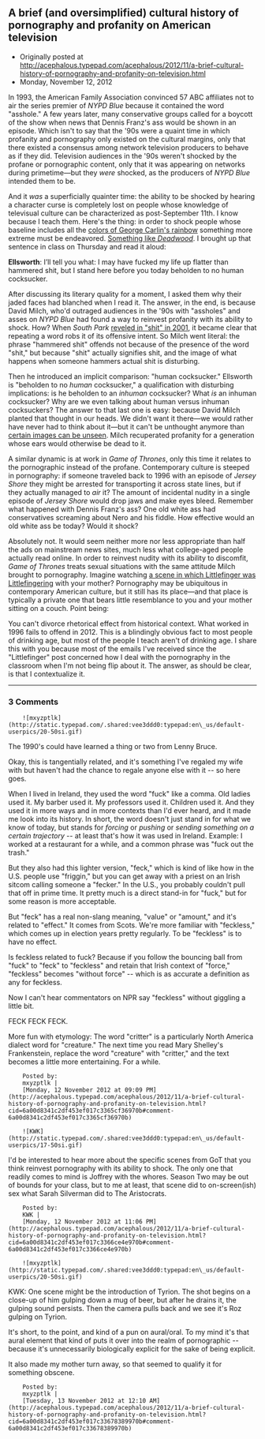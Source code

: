 ## A brief (and oversimplified) cultural history of pornography and profanity on American television

 * Originally posted at http://acephalous.typepad.com/acephalous/2012/11/a-brief-cultural-history-of-pornography-and-profanity-on-television.html
 * Monday, November 12, 2012



In 1993, the American Family Association convinced 57 ABC affiliates not to air the series premier of _NYPD Blue_ because it contained the word "asshole." A few years later, many conservative groups called for a boycott of the show when news that Dennis Franz's ass would be shown in an episode. Which isn't to say that the '90s were a quaint time in which profanity and pornography only existed on the cultural margins, only that there existed a consensus among network television producers to behave as if they did. Television audiences in the '90s weren't shocked by the profane or pornographic content, only that it was appearing on networks during primetime—but they _were_ shocked, as the producers of _NYPD Blue_ intended them to be. 

And it _was_ a superficially quainter time: the ability to be shocked by hearing a character curse is completely lost on people whose knowledge of televisual culture can be characterized as post-September 11th. I know because I teach them. Here's the thing: in order to shock people whose baseline includes all the [colors of George Carlin's rainbow](en.wikipedia.org/wiki/Seven\_dirty\_words) something more extreme must be endeavored. [Something like _Deadwood_](http://acephalous.typepad.com/acephalous/2006/08/deadwood\_and\_to.html). I brought up that sentence in class on Thursday and read it aloud:

**Ellsworth**: I’ll tell you what: I may have fucked
my life up flatter than hammered shit, but I stand here before you
today beholden to no human cocksucker.

After discussing its literary quality for a moment, I asked them why their jaded faces had blanched when I read it. The answer, in the end, is because David Milch, who'd outraged audiences in the '90s with "assholes" and asses on _NYPD Blue_ had found a way to reinvest profanity with its ability to shock. How? When _South Park_ [reveled in "shit" in 2001](http://www.southparkstudios.com/full-episodes/s05e02-it-hits-the-fan), it became clear that repeating a word robs it of its offensive intent. So Milch went literal: the phrase "hammered shit" offends not because of the presence of the word "shit," but because "shit" actually signifies shit, and the image of what happens when someone hammers actual shit is disturbing. 

Then he introduced an implicit comparison: "human cocksucker." Ellsworth is "beholden to no _human_ cocksucker," a qualification with disturbing implications: is he beholden to an _inhuman_ cocksucker? What _is_ an inhuman cocksucker? Why are we even talking about human versus inhuman cocksuckers? The answer to that last one is easy: because David Milch planted that thought in our heads. We didn't want it there—we would rather have never had to think about it—but it can't be unthought anymore than [certain images can be unseen](http://acephalous.typepad.com/acephalous/2012/10/visual-studies-401-films-you-cant-unsee.html). Milch recuperated profanity for a generation whose ears would otherwise be dead to it.

A similar dynamic is at work in _Game of Thrones_, only this time it relates to the pornographic instead of the profane. Contemporary culture is steeped in pornography: if someone traveled back to 1996 with an episode of _Jersey Shore_ they might be arrested for transporting it across state lines, but if they actually managed to _air_ it? The amount of incidental nudity in a single episode of _Jersey Shore_ would drop jaws and make eyes bleed. Remember what happened with Dennis Franz's ass? One old white ass had conservatives screaming about Nero and his fiddle. How effective would an old white ass be today? Would it shock? 

Absolutely not. It would seem neither more nor less appropriate than half the ads on mainstream news sites, much less what college-aged people actually read online. In order to reinvest nudity with its ability to discomfit, _Game of Thrones_ treats sexual situations with the same attitude Milch brought to pornography. Imagine watching [a scene in which Littlefinger was Littlefingering](http://acephalous.typepad.com/acephalous/2012/11/my-first-ever-nsfw-post-enjoy.html) with your mother? Pornography may be ubiquitous in contemporary American culture, but it still has its place—and that place is typically a private one that bears little resemblance to you and your mother sitting on a couch. Point being: 

You can't divorce rhetorical effect from historical context. What worked in 1996 fails to offend in 2012. This is a blindingly obvious fact to most people of drinking age, but most of the people I teach aren't of drinking age. I share this with you because most of the emails I've received since the "Littlefinger" post concerned how I deal with the pornography in the classroom when I'm not being flip about it. The answer, as should be clear, is that I contextualize it.

		

* * *

### 3 Comments 

		

                
[]()

	

		![mxyzptlk](http://static.typepad.com/.shared:vee3ddd0:typepad:en\_us/default-userpics/20-50si.gif)
	

	

		

The 1990's could have learned a thing or two from Lenny Bruce.

Okay, this is tangentially related, and it's something I've regaled my wife with but haven't had the chance to regale anyone else with it -- so here goes.

When I lived in Ireland, they used the word "fuck" like a comma. Old ladies used it. My barber used it. My professors used it. Children used it. And they used it in more ways and in more contexts than I'd ever heard, and it made me look into its history. In short, the word doesn't just stand in for what we know of today, but stands for _forcing_ or _pushing_ or _sending something on a certain trajectory_ -- at least that's how it was used in Ireland. Example: I worked at a restaurant for a while, and a common phrase was "fuck out the trash."

But they also had this lighter version, "feck," which is kind of like how in the U.S. people use "friggin," but you can get away with a priest on an Irish sitcom calling someone a "fecker." In the U.S., you probably couldn't pull that off in prime time. It pretty much is a direct stand-in for "fuck," but for some reason is more acceptable.

But "feck" has a real non-slang meaning, "value" or "amount," and it's related to "effect." It comes from Scots. We're more familiar with "feckless," which comes up in election years pretty regularly. To be "feckless" is to have no effect. 

Is feckless related to fuck? Because if you follow the bouncing ball from "fuck" to "feck" to "feckless" and retain that Irish context of "force," "feckless" becomes "without force" -- which is as accurate a definition as any for feckless. 

Now I can't hear commentators on NPR say "feckless" without giggling a little bit. 

FECK FECK FECK.

More fun with etymology: The word "critter" is a particularly North America dialect word for "creature." The next time you read Mary Shelley's Frankenstein, replace the word "creature" with "critter," and the text becomes a little more entertaining. For a while.

	

		Posted by:
		mxyzptlk |
		[Monday, 12 November 2012 at 09:09 PM](http://acephalous.typepad.com/acephalous/2012/11/a-brief-cultural-history-of-pornography-and-profanity-on-television.html?cid=6a00d8341c2df453ef017c3365cf36970b#comment-6a00d8341c2df453ef017c3365cf36970b)

[]()

	

		![KWK](http://static.typepad.com/.shared:vee3ddd0:typepad:en\_us/default-userpics/17-50si.gif)
	

	

		

I'd be interested to hear more about the specific scenes from GoT that you think reinvest pornography with its ability to shock.  The only one that readily comes to mind is Joffrey with the whores.  Season Two may be out of bounds for your class, but to me at least, that scene did to on-screen(ish) sex what Sarah Silverman did to The Aristocrats.

	

		Posted by:
		KWK |
		[Monday, 12 November 2012 at 11:06 PM](http://acephalous.typepad.com/acephalous/2012/11/a-brief-cultural-history-of-pornography-and-profanity-on-television.html?cid=6a00d8341c2df453ef017c3366ce4e970b#comment-6a00d8341c2df453ef017c3366ce4e970b)

[]()

	

		![mxyzptlk](http://static.typepad.com/.shared:vee3ddd0:typepad:en\_us/default-userpics/20-50si.gif)
	

	

		

KWK: One scene might be the introduction of Tyrion. The shot begins on a close-up of him gulping down a mug of beer, but after he drains it, the gulping sound persists. Then the camera pulls back and we see it's Roz gulping on Tyrion. 

It's short, to the point, and kind of a pun on aural/oral. To my mind it's that aural element that kind of puts it over into the realm of pornographic -- because it's unnecessarily biologically explicit for the sake of being explicit. 

It also made my mother turn away, so that seemed to qualify it for something obscene.

	

		Posted by:
		mxyzptlk |
		[Tuesday, 13 November 2012 at 12:10 AM](http://acephalous.typepad.com/acephalous/2012/11/a-brief-cultural-history-of-pornography-and-profanity-on-television.html?cid=6a00d8341c2df453ef017c33678389970b#comment-6a00d8341c2df453ef017c33678389970b)

		

        